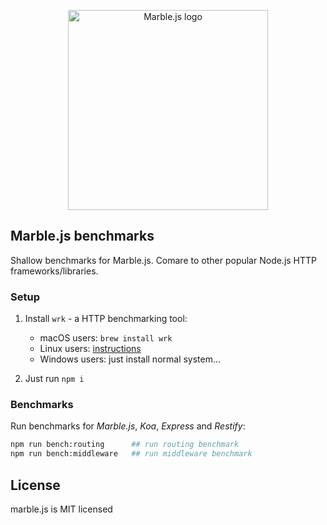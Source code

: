 <p align="center">
  <a href="http://marblejs.com">
    <img src="https://github.com/marblejs/marble/blob/master/assets/logo.png?raw=true" width="320" alt="Marble.js logo"/>
  </a>
</p>

## Marble.js benchmarks

Shallow benchmarks for Marble.js. Comare to other popular Node.js HTTP frameworks/libraries.

### Setup

1. Install `wrk` - a HTTP benchmarking tool:
    - macOS users: `brew install wrk`
    - Linux users: [instructions](https://github.com/wg/wrk/wiki/Installing-Wrk-on-Linux)
    - Windows users: just install normal system...

2. Just run `npm i`

### Benchmarks

Run benchmarks for *Marble.js*, *Koa*, *Express* and *Restify*:
```bash
npm run bench:routing      ## run routing benchmark
npm run bench:middleware   ## run middleware benchmark
```

## License

marble.js is MIT licensed

